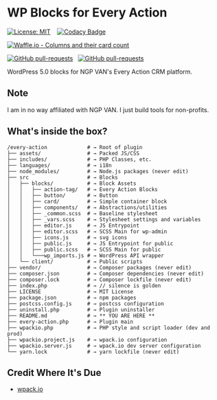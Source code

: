 # WP Blocks for Every Action

[![License: MIT](https://img.shields.io/badge/License-MIT-brightgreen.svg)](https://opensource.org/licenses/MIT) &nbsp;&nbsp; [![Codacy Badge](https://api.codacy.com/project/badge/Grade/cdd7bddb8b7d47bf899195af76f7bef5)](https://www.codacy.com/app/pixelcollective/wp-blocks-for-every-action?utm_source=github.com&amp;utm_medium=referral&amp;utm_content=pixelcollective/wp-blocks-for-every-action&amp;utm_campaign=Badge_Grade)

[![Waffle.io - Columns and their card count](https://badge.waffle.io/pixelcollective/wp-blocks-for-every-action.svg?columns=all&style=flat-square)](https://waffle.io/pixelcollective/wp-blocks-for-every-action)

[![GitHub pull-requests](https://img.shields.io/github/issues-pr/pixelcollective/wp-blocks-for-every-action.svg)](https://GitHub.com/pixelcollective/wp-blocks-for-every-action/pull/) &nbsp;&nbsp;[![GitHub pull-requests](https://img.shields.io/github/issues-pr-closed/pixelcollective/wp-blocks-for-every-action.svg)](https://GitHub.com/pixelcollective/wp-blocks-for-every-action/pull/)


WordPress 5.0 blocks for NGP VAN's Every Action CRM platform.

## Note

I am in no way affiliated with NGP VAN. I just build tools for non-profits.

## What's inside the box?

```
/every-action             # → Root of plugin
├── assets/               # → Packed JS/CSS
├── includes/             # → PHP Classes, etc.
├── languages/            # → i18n
├── node_modules/         # → Node.js packages (never edit)
├── src                   # → Blocks
│   ├── blocks/           # → Block Assets
│   │   ├── action-tag/   # → Every Action Blocks
│   │   ├── button/       # → Button
│   │   ├── card/         # → Simple container block
│   │   ├── components/   # → Abstractions/utilities
│   │   ├── _common.scss  # → Baseline stylesheet
│   │   ├── _vars.scss    # → Stylesheet settings and variables
│   │   ├── editor.js     # → JS Entrypoint
│   │   ├── editor.scss   # → SCSS Main for wp-admin
│   │   ├── icons.js      # → svg icons
│   │   ├── public.js     # → JS Entrypoint for public
│   │   ├── public.scss   # → SCSS Main for public
│   │   └───wp_imports.js # → WordPress API wrapper
│   └── client/           # → Public scripts
├── vendor/               # → Composer packages (never edit)
├── composer.json         # → Composer dependencies (never edit)
├── composer.lock         # → Composer lockfile (never edit)
├── index.php             # → // silence is golden
├── LICENSE               # → MIT License
├── package.json          # → npm packages
├── postcss.config.js     # → postcss configuration
├── uninstall.php         # → Plugin uninstaller
├── README.md             # → ** YOU ARE HERE **
├── every-action.php      # → Plugin main
├── wpackio.php           # → PHP style and script loader (dev and prod)
├── wpackio.project.js    # → wpack.io configuration
├── wpackio.server.js     # → wpack.io dev server configuration
└── yarn.lock             # → yarn lockfile (never edit)
```

## Credit Where It's Due
- [wpack.io](https://wpack.io)